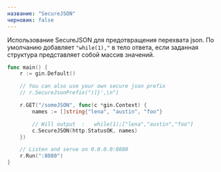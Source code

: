 ```yaml
---
название: "SecureJSON"
черновик: false
---
```


Использование SecureJSON для предотвращения перехвата json. По умолчанию добавляет `"while(1),"` в тело ответа, если заданная структура представляет собой массив значений.

```go
func main() {
	r := gin.Default()

	// You can also use your own secure json prefix
	// r.SecureJsonPrefix(")]}',\n")

	r.GET("/someJSON", func(c *gin.Context) {
		names := []string{"lena", "austin", "foo"}

		// Will output  :   while(1);["lena","austin","foo"]
		c.SecureJSON(http.StatusOK, names)
	})

	// Listen and serve on 0.0.0.0:8080
	r.Run(":8080")
}
```
